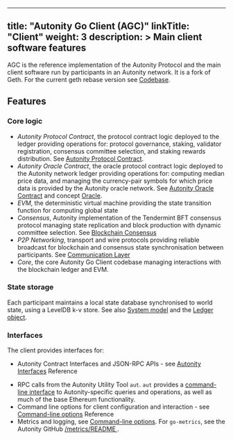 
---
title: "Autonity Go Client (AGC)"
linkTitle: "Client"
weight: 3
description: >
  Main client software features
---

AGC is the reference implementation of the Autonity Protocol and the main client software run by participants in an Autonity network. It is a fork of Geth. For the current geth rebase version see [Codebase](/reference/codebase/).

## Features

### Core logic

- _Autonity Protocol Contract_, the protocol contract logic deployed to the ledger providing operations for: protocol governance, staking, validator registration, consensus committee selection, and staking rewards distribution. See [Autonity Protocol Contract](/concepts/architecture/#autonity-protocol-contract).
- _Autonity Oracle Contract_, the oracle protocol contract logic deployed to the Autonity network ledger providing operations for: computing median price data, and managing the currency-pair symbols for which price data is provided by the Autonity oracle network. See [Autonity Oracle Contract](/concepts/architecture/#autonity-oracle-contract) and concept [Oracle](/concepts/oracle-server/).
- _EVM_, the deterministic virtual machine providing the state transition function for computing global state
- _Consensus_, Autonity implementation of the  Tendermint BFT consensus protocol managing state replication and block production with dynamic committee selection. See [Blockchain Consensus](/concepts/architecture/#blockchain-consensus)
- _P2P Networking_, transport and wire protocols providing reliable broadcast for blockchain and consensus state synchronisation between participants. See [Communication Layer](/concepts/architecture/#communication-layer)
- _Core_, the core Autonity Go Client codebase managing interactions with the blockchain ledger and EVM.


### State storage
Each participant maintains a local state database synchronised to world state, using a LevelDB k-v store. See also [System model](/concepts/system-model/) and the [Ledger object](/concepts/system-model/#the-ledger-object). 

### Interfaces
The client provides interfaces for:

- Autonity Contract Interfaces and JSON-RPC APIs - see [Autonity Interfaces](/reference/api/) Reference
<!-- - RPC calls from a JavaScript runtime environment - see [Autonity NodeJS Console](/reference/cli/#autonity-nodejs-console) Reference -->
- RPC calls from the Autonity Utility Tool `aut`. `aut` provides a [command-line interface](/reference/cli/#command-line-facilities) to Autonity-specific queries and operations, as well as much of the base Ethereum functionality.
- Command line options for client configuration and interaction - see [Command-line options](/reference/cli/agc/#command-line-options) Reference
- Metrics and logging, see [Command-line options](/reference/cli/agc/#command-line-options). For `go-metrics`, see the Autonity GitHub [/metrics/README <i class='fas fa-external-link-alt'></i>](https://github.com/autonity/autonity/blob/master/metrics/README.md).
